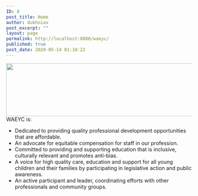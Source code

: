 ```yaml
---
ID: 8
post_title: Home
author: dukhniav
post_excerpt: ""
layout: page
permalink: http://localhost:8888/waeyc/
published: true
post_date: 2020-05-14 01:10:22
---
```

<img src="http://localhost:8888/waeyc/wp-content/uploads/2020/05/social-media-banner_WA_bgEditor_1525983010507-1536x422.jpg" alt="" srcset="http://localhost:8888/waeyc/wp-content/uploads/2020/05/social-media-banner_WA_bgEditor_1525983010507-1536x422.jpg 1536w, http://localhost:8888/waeyc/wp-content/uploads/2020/05/social-media-banner_WA_bgEditor_1525983010507-300x83.jpg 300w, http://localhost:8888/waeyc/wp-content/uploads/2020/05/social-media-banner_WA_bgEditor_1525983010507-1024x282.jpg 1024w, http://localhost:8888/waeyc/wp-content/uploads/2020/05/social-media-banner_WA_bgEditor_1525983010507-768x211.jpg 768w, http://localhost:8888/waeyc/wp-content/uploads/2020/05/social-media-banner_WA_bgEditor_1525983010507.jpg 1596w" sizes="100vw" width="525" height="144">
WAEYC is:&nbsp;
<ul>
 	<li>Dedicated to providing quality professional development opportunities that are affordable.</li>
 	<li>An advocate for equitable compensation for staff in our profession.</li>
 	<li>Committed to providing and supporting education that is inclusive, culturally relevant and promotes anti-bias.</li>
 	<li>A voice for high quality care, education and support for all young children and their families by participating in legislative action and public awareness.</li>
 	<li>An active participant and leader, coordinating efforts with other professionals and community groups.</li>
</ul>